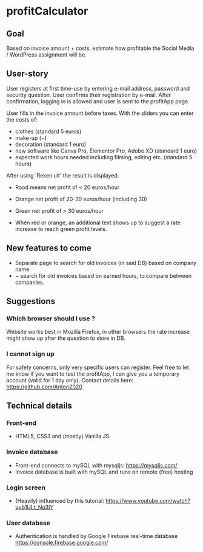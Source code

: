 # profitCalculator

## Goal
Based on invoice amount + costs, estimate how profitable the Social Media / WordPress assignment will be.

## User-story
User registers at first time-use by entering e-mail address, password and security question.
User confirms their registration by e-mail. After confirmation, logging in is allowed and user is sent to the profitApp page.

User fills in the invoice amount before taxes. 
With the sliders you can enter the costs of:
- clothes (standard 5 euros)
- make-up (~)
- decoration (standard 1 euro)
- new software like Canva Pro, Elementor Pro, Adobe XD (standard 1 euro)
- expected work hours needed including filming, editing etc. (standard 5 hours)

After using 'Reken uit' the result is displayed.
- Rood means net profit of < 20 euros/hour
- Orange net profit of       20-30 euros/hour (including 30)
- Green net profit of        > 30 euros/hour

- When red or orange, an additional text shows up to suggest a rate increase to reach green profit levels.

## New features to come
- Separate page to search for old invoices (in said DB) based on company name.
- ~ search for old invoices based on earned hours, to compare between companies.

## Suggestions
### Which browser should I use ?
Website works best in Mozilla Firefox, in other browsers the rate increase might show up after the question to store in DB.

### I cannot sign up
For safety concerns, only very specific users can register. 
Feel free to let me know if you want to test the profitApp, I can give you a temporary account (valid for 1 day only).
Contact details here: https://github.com/Anton2020

## Technical details 

### Front-end
- HTML5, CSS3 and (mostly) Vanilla JS.

### Invoice database
- Front-end connects to mySQL with mysqljs: https://mysqljs.com/
- Invoice database is built with mySQL and runs on remote (free) hosting

### Login screen
- (Heavily) influenced by this tutorial: https://www.youtube.com/watch?v=b1ULt_No3IY

### User database
- Authentication is handled by Google Firebase real-time database https://console.firebase.google.com/

